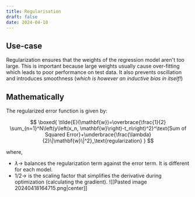 ```yaml
---
title: Regularisation
draft: false
date: 2024-04-18
---
```


## Use-case
Regularization ensures that the weights of the regression model aren't too large. This is important because large weights usually cause over-fitting which leads to poor performance on test data. It also prevents oscillation and introduces smoothness (*which is however an inductive bias in itself!*)
## Mathematically
The regularized error function is given by:

$$
\boxed{
\tilde{E}(\mathbf{w})=\overbrace{\frac{1}{2} \sum_{n=1}^N\left(y\left(x_n, \mathbf{w}\right)-t_n\right)^2}^\text{Sum of Squared Error}+\underbrace{\frac{\lambda}{2}\|\mathbf{w}\|^2}_\text{regularization}
}
$$


where,
- $\lambda\rightarrow$ balances the regularization term against the error term. It is different for each model.
- $1/2\rightarrow$ is the scaling factor that simplifies the derivative during optimization (calculating the gradient). 
![[Pasted image 20240418164715.png|center]]




